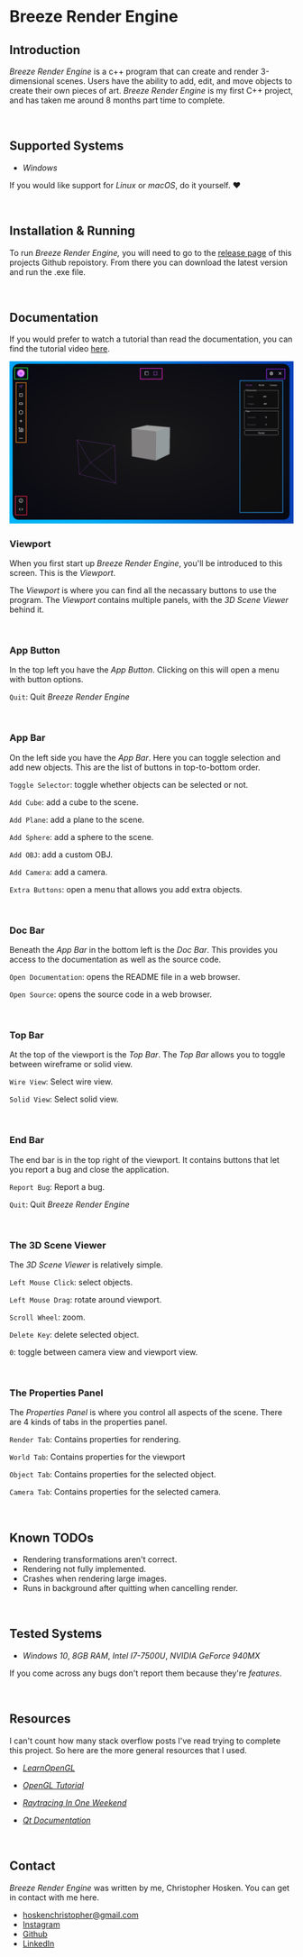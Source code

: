 # Breeze Render Engine

## Introduction

*Breeze Render Engine* is a c++ program that can create and render 3-dimensional scenes. Users have the ability to add, edit, and move objects to create their own pieces of art. *Breeze Render Engine* is my first C++ project, and has taken me around 8 months part time to complete.

<br>

## Supported Systems

- *Windows*

If you would like support for *Linux* or *macOS*, do it yourself. ❤

<br>

## Installation & Running

To run *Breeze Render Engine,* you will need to go to the [release page](https://github.com/Christopher-Hosken/breeze_render_engine/releases) of this projects Github repoistory. From there you can download the latest version and run the .exe file.

<br>

## Documentation

If you would prefer to watch a tutorial than read the documentation, you can find the tutorial video [here](http://youtube.com).

![Viewport](/breeze_render_engine/docs/viewport.png)

### Viewport

When you first start up *Breeze Render Engine*, you'll be introduced to this screen. This is the *Viewport*. 

The *Viewport* is where you can find all the necassary buttons to use the program. The *Viewport* contains multiple panels, with the *3D Scene Viewer* behind it.

<br>

### App Button
In the top left you have the *App Button*. Clicking on this will open a menu with button options.

`Quit`: Quit *Breeze Render Engine*

<br>

### App Bar
On the left side you have the *App Bar*. Here you can toggle selection and add new objects. This are the list of buttons in top-to-bottom order.

`Toggle Selector`: toggle whether objects can be selected or not.

`Add Cube`: add a cube to the scene.

`Add Plane`: add a plane to the scene.

`Add Sphere`: add a sphere to the scene.

`Add OBJ`: add a custom OBJ.

`Add Camera`: add a camera.

`Extra Buttons`: open a menu that allows you add extra objects.

<br>

### Doc Bar
Beneath the *App Bar* in the bottom left is the *Doc Bar*. This provides you access to the documentation as well as the source code.

`Open Documentation`: opens the README file in a web browser.

`Open Source`: opens the source code in a web browser.

<br>

### Top Bar
At the top of the viewport is the *Top Bar*. The *Top Bar* allows you to toggle between wireframe or solid view.

`Wire View`: Select wire view.

`Solid View`: Select solid view.

<br>

### End Bar
The end bar is in the top right of the viewport. It contains buttons that let you report a bug and close the application.

`Report Bug`: Report a bug.

`Quit`: Quit *Breeze Render Engine*

<br>

### The 3D Scene Viewer

The *3D Scene Viewer* is relatively simple. 

`Left Mouse Click`: select objects.

`Left Mouse Drag`: rotate around viewport.

`Scroll Wheel`: zoom.

`Delete Key`: delete selected object.

`0`: toggle between camera view and viewport view.

<br>

### The Properties Panel

The *Properties Panel* is where you control all aspects of the scene. There are 4 kinds of tabs in the properties panel.

`Render Tab`: Contains properties for rendering.

`World Tab`: Contains properties for the viewport

`Object Tab`: Contains properties for the selected object.

`Camera Tab`: Contains properties for the selected camera.

<br>

## Known TODOs

- Rendering transformations aren't correct.
- Rendering not fully implemented.
- Crashes when rendering large images.
- Runs in background after quitting when cancelling render.

<br>

## Tested Systems

- *Windows 10*, *8GB RAM*, *Intel I7-7500U*, *NVIDIA GeForce 940MX*

If you come across any bugs don't report them because they're *features*.

<br>

## Resources
I can't count how many stack overflow posts I've read trying to complete this project. So here are the more general resources that I used.

- [*LearnOpenGL*](https://learnopengl.com/)

- [*OpenGL Tutorial*](http://www.opengl-tutorial.org/)

- [*Raytracing In One Weekend*](https://raytracing.github.io/books/RayTracingInOneWeekend.html)

- [*Qt Documentation*](https://doc.qt.io/)

<br>

## Contact

*Breeze Render Engine* was written by me, Christopher Hosken. You can get in contact with me here.

- hoskenchristopher@gmail.com
- [Instagram](https://www.instagram.com/cjhosken/)
- [Github](https://github.com/Christopher-Hosken)
- [LinkedIn](https://www.linkedin.com/in/christopher-hosken-637a53186/)